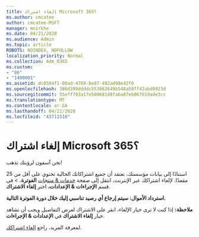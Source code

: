 ```yaml
---
title: إلغاء اشتراك Microsoft 365؟
ms.author: cmcatee
author: cmcatee-MSFT
manager: mnirkhe
ms.date: 04/21/2020
ms.audience: Admin
ms.topic: article
ROBOTS: NOINDEX, NOFOLLOW
localization_priority: Normal
ms.collection: Adm_O365
ms.custom:
- "86"
- "1400001"
ms.assetid: dc0504f1-00ad-4769-be87-492ad98e42f0
ms.openlocfilehash: 386d399ddddc553862649b548a58ff42abd0923d
ms.sourcegitcommit: 55eff703a17e500681d8fa6a87eb067019ade3cc
ms.translationtype: MT
ms.contentlocale: ar-SA
ms.lasthandoff: 04/22/2020
ms.locfileid: "43711510"
---
```

# <a name="canceling-your-microsoft-365-subscription"></a>إلغاء اشتراك Microsoft 365؟

نحن آسفون لرؤيتك تذهب!
  
استنادًا إلى بيانات مؤسستك، نعتقد أن جميع اشتراكاتك الحالية تحتوي على أقل من 25 مقعدًا. لإلغاء اشتراكك عبر الإنترنت، انتقل إلى صفحة [خدمات & منتجات](https://go.microsoft.com/fwlink/p/?linkid=842054) **الفوترة.** \> في قسم **الإجراءات & الإعدادات،** اختر **إلغاء الاشتراك**.
  
**استرداد الأموال: سيتم إرجاع أي رصيد تناسبي إليك خلال دورة الفوترة التالية.** 

**ملاحظة:** إذا كنت لا ترى خيار الإلغاء، انقر على الاشتراك لعرض التفاصيل ويجب أن تشاهد خيار **إلغاء الاشتراك** في **الإعدادات & الإجراءات**. 

لمعرفة المزيد، راجع [إلغاء اشتراكك](https://docs.microsoft.com/office365/admin/subscriptions-and-billing/cancel-your-subscription). 
